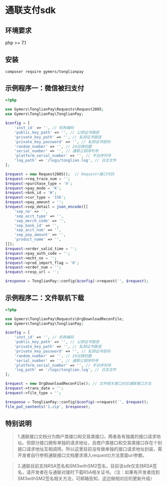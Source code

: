 # 通联支付sdk

## 环境要求

php >= 7.1

## 安装

```shell
composer require gymers/tonglianpay
```

## 示例程序一：微信被扫支付

```php
<?php
  
use Gymers\TonglianPay\Requests\Request2085;
use Gymers\TonglianPay\TonglianPay;

$config = [
    'inst_id' => '', // 机构编码
    'public_key_path' => '', // 公钥证书路径
    'private_key_path' => '', // 私钥证书路径
    'private_key_password' => '', // 私钥证书密码
    'random_number' => '', // 24位随机数
    'serial_number' => '', // 通联公钥序列号
    'platform_serial_number' => '', // 平台序列号
    'log_path' => '/logs/tonglian.log', // 日志文件
];

$request = new Request2085();  // Request+接口代码
$request->req_trace_num = '';
$request->purchase_type = '4';
$request->pay_mode = 'K';
$request->bnk_id = 'W';
$request->cur_type = '156';
$request->pay_amount = '';
$request->sep_detail = json_encode([[
    'sep_no' => '',
    'sep_acct_type' => '',
    'sep_merch_code' => '',
    'sep_bank_id' => '',
    'sep_acct_num' => '',
    'sep_pay_amount' => '',
    'product_name' => '',
]]);
$request->order_valid_time = '';
$request->pay_auth_code = '';
$request->mcht_no = '';
$request->prod_import_flag = '0';
$request->order_num = '';
$request->resp_url = '';

$response = TonglianPay::config($config)->request('', $request);
```

## 示例程序二：文件联机下载

```php
<?php

use Gymers\TonglianPay\Requests\OrgDownloadReconFile;
use Gymers\TonglianPay\TonglianPay;

$config = [
    'inst_id' => '', // 机构编码
    'public_key_path' => '', // 公钥证书路径
    'private_key_path' => '', // 私钥证书路径
    'private_key_password' => '', // 私钥证书密码
    'random_number' => '', // 24位随机数
    'serial_number' => '', // 通联公钥序列号
    'platform_serial_number' => '', // 平台序列号
    'log_path' => '/logs/tonglian.log', // 日志文件
];

$request = new OrgDownloadReconFile(); // 文件相关接口对应通联接口方法
$request->trans_date = '';
$request->file_type = '';

$response = TonglianPay::config($config)->request('', $request);
file_put_contents('1.zip', $response);
```



## 特别说明

> 1.通联接口文档分为商户类接口和交易类接口，两者各有独属的接口请求地址。但部分接口拥有单独的请求地址，且商户类接口和交易类接口存在个别接口请求地址互相调用，所以这里目前没有做单独的接口请求地址封装，需开发者自行参照通联接口文档要求填入request()方法里面uri参数。

> 2.通联目前支持RSA签名和SM3withSM2签名，目前该sdk仅支持RSA签名，请开发者在与通联对接时下载RSA相关证书。（注：如果有开发者找到SM3withSM2签名相关方法，可邮箱告知，这边做相对应的更新升级）
